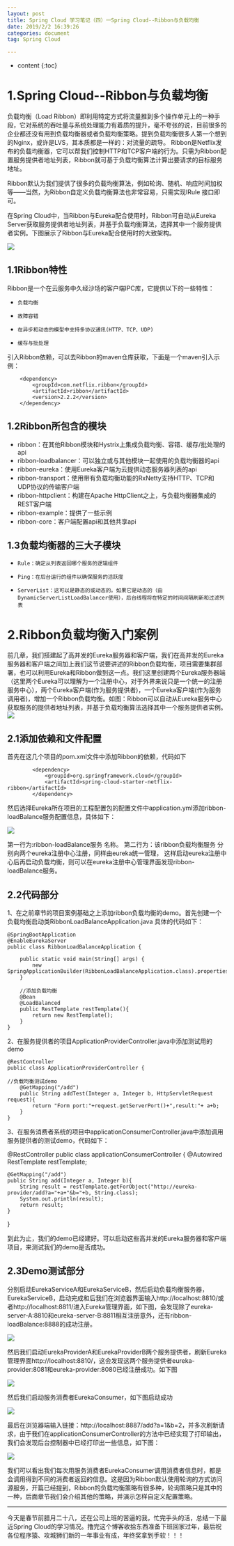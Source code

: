 ```yaml
---
layout: post
title: Spring Cloud 学习笔记（四）一Spring Cloud--Ribbon与负载均衡
date: 2019/2/2 16:39:26  
categories: document
tag: Spring Cloud

---
```


* content
{:toc}


# 1.Spring Cloud--Ribbon与负载均衡

负载均衡（Load Ribbon）即利用特定方式将流量推到多个操作单元上的一种手段，它对系统的吞吐量与系统处理能力有着质的提升，毫不夸张的说，目前很多的企业都还没有用到负载均衡器或者负载均衡策略。提到负载均衡很多人第一个想到的Nginx，或许是LVS，其本质都是一样的：对流量的疏导。
Ribbon是Netflix发布的负载均衡器，它可以帮我们控制HTTP和TCP客户端的行为。只需为Ribbon配置服务提供者地址列表，Ribbon就可基于负载均衡算法计算出要请求的目标服务地址。

Ribbon默认为我们提供了很多的负载均衡算法，例如轮询、随机、响应时间加权等——当然，为Ribbon自定义负载均衡算法也非常容易，只需实现IRule 接口即可。

在Spring Cloud中，当Ribbon与Eureka配合使用时，Ribbon可自动从Eureka Server获取服务提供者地址列表，并基于负载均衡算法，选择其中一个服务提供者实例。下图展示了Ribbon与Eureka配合使用时的大致架构。

![](https://i.imgur.com/WRQIF5t.png)

## 1.1Ribbon特性

Ribbon是一个在云服务中久经沙场的客户端IPC库，它提供以下的一些特性：
-     负载均衡
-     故障容错
-     在异步和动态的模型中支持多协议通讯(HTTP、TCP、UDP)
-     缓存与批处理

引入Ribbon依赖，可以去Ribbon的maven仓库获取，下面是一个maven引入示例：
```
    <dependency>
        <groupId>com.netflix.ribbon</groupId>
        <artifactId>ribbon</artifactId>
        <version>2.2.2</version>
    </dependency>
```

## 1.2Ribbon所包含的模块

- ribbon：在其他Ribbon模块和Hystrix上集成负载均衡、容错、缓存/批处理的api
- ribbon-loadbalancer：可以独立或与其他模块一起使用的负载均衡器的api
- ribbon-eureka：使用Eureka客户端为云提供动态服务器列表的api
- ribbon-transport：使用带有负载均衡功能的RxNetty支持HTTP、TCP和UDP协议的传输客户端
- ribbon-httpclient：构建在Apache HttpClient之上，与负载均衡器集成的REST客户端
- ribbon-example：提供了一些示例
- ribbon-core：客户端配置api和其他共享api


## 1.3负载均衡器的三大子模块

-     Rule：确定从列表返回哪个服务的逻辑组件
-     Ping：在后台运行的组件以确保服务的活跃度
-     ServerList：这可以是静态的或动态的。如果它是动态的（由DynamicServerListLoadBalancer使用），后台线程将在特定的时间间隔刷新和过滤列表

# 2.Ribbon负载均衡入门案例

前几章，我们搭建起了高并发的Eureka服务器和客户端，我们在高并发的Eureka服务器和客户端之间加上我们这节说要讲述的Ribbon负载均衡，项目需要集群部署，也可以利用Eureka和Ribbon做到这一点。我们这里创建两个Eureka服务器端（这里两个Eureka可以理解为一个注册中心，对于外界来说只是一个统一的注册服务中心），两个Eureka客户端(作为服务提供者)，一个Eureka客户端(作为服务调用者)，增加一个Ribbon负载均衡。如图：Ribbon可以自动从Eureka服务中心获取服务的提供者地址列表，并基于负载均衡算法选择其中一个服务提供者实例。
![](https://i.imgur.com/AtB0ES7.png)

## 2.1添加依赖和文件配置

首先在这几个项目的pom.xml文件中添加Ribbon的依赖，代码如下

```
		<dependency>
			<groupId>org.springframework.cloud</groupId>
			<artifactId>spring-cloud-starter-netflix-ribbon</artifactId>
		</dependency>
```
然后选择Eureka所在项目的工程配置包的配置文件中application.yml添加ribbon-loadBalance服务配置信息，具体如下：

![](https://i.imgur.com/ErBCQWe.png)

第一行为:ribbon-loadBalance服务 名称。
第二行为：该ribbon负载均衡服务 分别向两个eureka注册中心注册，同样由eureka统一管理，
这样启动eureka注册中心后再启动负载均衡，则可以在eureka注册中心管理界面发现ribbon-loadBalance服务。

## 2.2代码部分

1、在之前章节的项目案例基础之上添加ribbon负载均衡的demo。首先创建一个负载均衡启动类RibbonLoadBalanceApplication.java 具体的代码如下：

```
@SpringBootApplication
@EnableEurekaServer
public class RibbonLoadBalanceApplication {

    public static void main(String[] args) {
        new SpringApplicationBuilder(RibbonLoadBalanceApplication.class).properties("server.port="+8888).run(args);
    }

    //添加负载均衡
    @Bean
    @LoadBalanced
    public RestTemplate restTemplate(){
        return new RestTemplate();
    }
}
```

2、在服务提供者的项目ApplicationProviderController.java中添加测试用的demo

```
@RestController
public class ApplicationProviderController {

//负载均衡测试demo
    @GetMapping("/add")
    public String addTest(Integer a, Integer b, HttpServletRequest request){
        return "Form port:"+request.getServerPort()+",result:"+ a+b;
    }
}

```

3、在服务消费者系统的项目中applicationConsumerController.java中添加调用服务提供者的测试demo，代码如下：

@RestController
public class applicationConsumerController {
    @Autowired
    RestTemplate restTemplate;

    @GetMapping("/add")
    public String add(Integer a, Integer b){
        String result = restTemplate.getForObject("http://eureka-provider/add?a="+a+"&b="+b, String.class);
        System.out.println(result);
        return result;
    }
}

到此为止，我们的demo已经建好。可以启动这些高并发的Eureka服务器和客户端项目，来测试我们的demo是否成功。

## 2.3Demo测试部分
分别启动EurekaServiceA和EurekaServiceB，然后启动负载均衡服务器，EurekaServiceB，启动完成和后我们在浏览器界面输入http://localhost:8810/或者http://localhost:8811/进入Eureka管理界面，如下图，会发现除了eureka-server-A:8810和eureka-server-B:8811相互注册意外，还有ribbon-loadBalance:8888的成功注册。

![](https://i.imgur.com/jryiNgD.png)

然后我们启动EurekaProviderA和EurekaProviderB两个服务提供者，刷新Eureka管理界面http://localhost:8810/，这会发现这两个服务提供者eureka-provider:8081和eureka-provider:8080已经注册成功。如下图

![](https://i.imgur.com/ZtsEnuD.png)

然后我们启动服务消费者EurekaConsumer，如下图启动成功

![](https://i.imgur.com/qX4Vpqj.png)

最后在浏览器端输入链接：http://localhost:8887/add?a=1&b=2，并多次刷新请求，由于我们在applicationConsumerController的方法中已经实现了打印输出，我们会发现后台控制器中已经打印出一些信息，如下图：

![](https://i.imgur.com/zLqgXgv.png)

我们可以看出我们每次用服务消费者EurekaConsumer调用消费者信息时，都是会调用得到不同的消费者返回的信息。这是因为Ribbon默认使用轮询的方式访问源服务，开篇已经提到，Ribbon的负载均衡策略有很多种，轮询策略只是其中的一种，后面章节我们会介绍其他的策略，并演示怎样自定义配置策略。


----------

今天是春节前腊月二十八，还在公司上班的苦逼的我，忙完手头的活，总结一下最近Spring Cloud的学习情况。撸完这个博客收拾东西准备下班回家过年，最后祝各位程序猿、攻城狮们新的一年事业有成，年终奖拿到手软！！！

